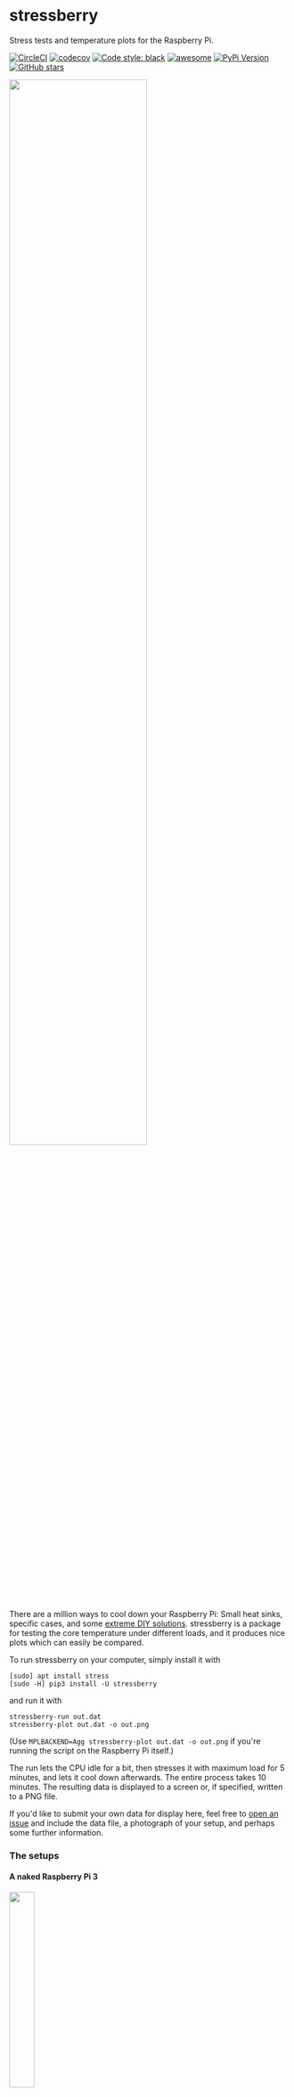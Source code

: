# stressberry

Stress tests and temperature plots for the Raspberry Pi.

[![CircleCI](https://img.shields.io/circleci/project/github/nschloe/stressberry/master.svg)](https://circleci.com/gh/nschloe/stressberry/tree/master)
[![codecov](https://img.shields.io/codecov/c/github/nschloe/stressberry.svg)](https://codecov.io/gh/nschloe/stressberry)
[![Code style: black](https://img.shields.io/badge/code%20style-black-000000.svg)](https://github.com/ambv/black)
[![awesome](https://img.shields.io/badge/awesome-yes-brightgreen.svg)](https://github.com/nschloe/stressberry)
[![PyPi Version](https://img.shields.io/pypi/v/stressberry.svg)](https://pypi.org/project/stressberry)
[![GitHub stars](https://img.shields.io/github/stars/nschloe/stressberry.svg?logo=github&label=Stars&logoColor=white)](https://github.com/nschloe/stressberry)

<img src="https://nschloe.github.io/stressberry/all.svg" width="70%">

There are a million ways to cool down your Raspberry Pi: Small heat sinks,
specific cases, and some [extreme DIY solutions](https://youtu.be/WfQMLInuwws).
stressberry is a package for testing the core temperature under different
loads, and it produces nice plots which can easily be compared.

To run stressberry on your computer, simply install it with
```
[sudo] apt install stress
[sudo -H] pip3 install -U stressberry
```
and run it with
```
stressberry-run out.dat
stressberry-plot out.dat -o out.png
```
(Use `MPLBACKEND=Agg stressberry-plot out.dat -o out.png` if you're running the script
on the Raspberry Pi itself.)

The run lets the CPU idle for a bit, then stresses it with maximum load for 5
minutes, and lets it cool down afterwards. The entire process takes 10 minutes.
The resulting data is displayed to a screen or, if specified, written to a PNG
file.

If you'd like to submit your own data for display here, feel free to
[open an issue](https://github.com/nschloe/stressberry/issues) and include the
data file, a photograph of your setup, and perhaps some further information.

### The setups

#### A naked Raspberry Pi 3

<img src="https://nschloe.github.io/stressberry/naked-photo.jpg" width="30%">

The Raspberry Pi 3 without fans, heat sinks, or particular cases. The idle core
temperature is about 47°C, under heavy load it reaches 80°C (at which point the
CPU frequency is throttled).

#### A simple acrylic case

<img src="https://nschloe.github.io/stressberry/acryl-photo.jpg" width="30%">

Your average acrylic case from eBay. Temperature measurements are bit warmer
than with the naked Raspberry Pi, presumable because the case hinders the free
air flow.

#### A black full-body aluminum alloy case

<img src="https://nschloe.github.io/stressberry/fasttech-photo.jpg" width="30%">

I got [this case](https://www.fasttech.com/p/5299000) from FastTech for about
$17. It's basically a full-body aluminum alloy case with heat pads for the CPU
and the RAM chip. The heat is dissipated _very_ well and in fact beats
every other solution I've seen so far,
including [the extreme DIY passive cooling setup](https://youtu.be/WfQMLInuwws).

#### A Pasberry Pi 3B+ with a FLIRC case

<img src="https://nschloe.github.io/stressberry/flirc-photo.jpg" width="30%">

The famous [FLIRC case](https://flirc.tv/more/raspberry-pi-case).
Thanks to @RichardKav for the measurements.


### Testing

To run the tests, just check out this repository and type
```
pytest
```

### Distribution

To create a new release

1. bump the `__version__` number,

2. publish to PyPi and GitHub:
    ```
    $ make publish
    ```

### License
stressberry is published under the [MIT license](https://en.wikipedia.org/wiki/MIT_License).
